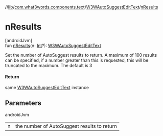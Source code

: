 //[lib](../../../index.md)/[com.what3words.components.text](../index.md)/[W3WAutoSuggestEditText](index.md)/[nResults](n-results.md)

# nResults

[androidJvm]\
fun [nResults](n-results.md)(n: [Int](https://kotlinlang.org/api/latest/jvm/stdlib/kotlin/-int/index.html)?): [W3WAutoSuggestEditText](index.md)

Set the number of AutoSuggest results to return. A maximum of 100 results can be specified, if a number greater than this is requested, this will be truncated to the maximum. The default is 3

#### Return

same [W3WAutoSuggestEditText](index.md) instance

## Parameters

androidJvm

| | |
|---|---|
| n | the number of AutoSuggest results to return |
